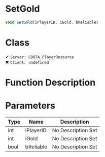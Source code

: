 # SetGold
```js	
void SetGold(iPlayerID, iGold, bReliable)
```
# Class
✔ `Server: CDOTA_PlayerResource`  
✖ `Client: undefined`  

# Function Description

# Parameters
Type|Name|Description
--|--|--
int|iPlayerID|No Description Set
int|iGold|No Description Set
bool|bReliable|No Description Set
